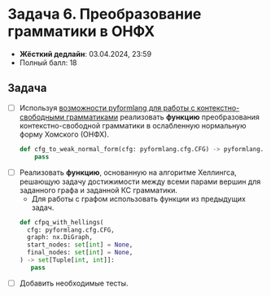 # Задача 6. Преобразование грамматики в ОНФХ

* **Жёсткий дедлайн**: 03.04.2024, 23:59
* Полный балл: 18

## Задача

- [ ] Используя [возможности pyformlang для работы с контекстно-свободными грамматиками](https://pyformlang.readthedocs.io/en/latest/usage.html#context-free-grammar) реализовать **функцию** преобразования контекстно-свободной грамматики в ослабленную нормальную форму Хомского (ОНФХ).
  ```python
  def cfg_to_weak_normal_form(cfg: pyformlang.cfg.CFG) -> pyformlang.cfg.CFG:
      pass
  ```
- [ ] Реализовать **функцию**, основанную на алгоритме Хеллингса, решающую задачу достижимости между всеми парами вершин для заданного графа и заданной КС грамматики.
  - Для работы с графом использовать функции из предыдущих задач.
  ```python
  def cfpq_with_hellings(
    cfg: pyformlang.cfg.CFG,
    graph: nx.DiGraph,
    start_nodes: set[int] = None,
    final_nodes: set[int] = None,
  ) -> set[Tuple[int, int]]:
     pass
  ```
- [ ] Добавить необходимые тесты.
